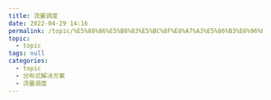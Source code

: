 ```yaml
---
title: 流量调度
date: 2022-04-29 14:16
permalink: /topic/%E5%88%86%E5%B8%83%E5%BC%8F%E8%A7%A3%E5%86%B3%E6%96%B9%E6%A1%88/%E6%B5%81%E9%87%8F%E8%B0%83%E5%BA%A6
topic: 
  - topic
tags: null
categories: 
  - topic
  - 分布式解决方案
  - 流量调度
---
```

　　
